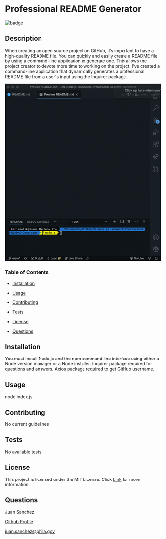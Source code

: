 # Professional README Generator

![badge](https://img.shields.io/badge/License-MIT-blue?style=plastic)

## Description

When creating an open source project on GitHub, it’s important to have a high-quality README file. You can quickly and easily create a README file by using a command-line application to generate one. This allows the project creator to devote more time to working on the project. I’ve created a command-line application that dynamically generates a professional README file from a user's input using the Inquirer package.

![images](/readmegenerator.gif)

### Table of Contents

* [Installation](#installation)

* [Usage](#usage)

* [Contributing](#Contributing)

* [Tests](#tests)

* [License](#license)

* [Questions](#questions)

## Installation

You must install Node.js and the npm command line interface using either a Node version manager or a Node installer. Inquirer package required for questions and answers. Axios package required to get GitHub username.

## Usage

node index.js

## Contributing

No current guidelines

## Tests

No available tests

## License

This project is licensed under the MIT License.
Click [Link](https://choosealicense.com/licenses/mit/) for more information.

## Questions

Juan Sanchez

[Github Profile](https://github.com/karizmatik215)

juan.sanchez@phila.gov
